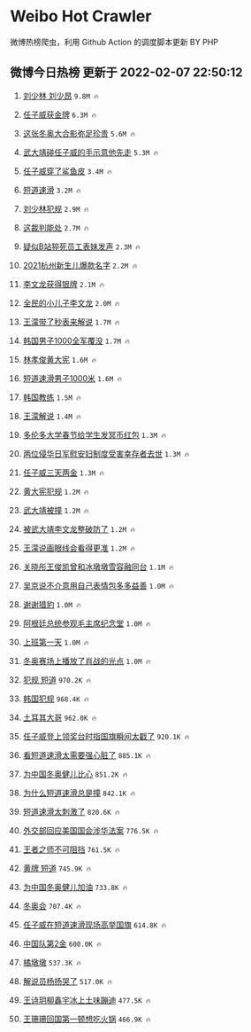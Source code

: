 # Weibo Hot Crawler 



微博热榜爬虫，利用 Github Action 的调度脚本更新 BY PHP 


## 微博今日热榜 更新于 2022-02-07 22:50:12 
1. [刘少林 刘少昂](https://s.weibo.com/weibo?q=%E5%88%98%E5%B0%91%E6%9E%97%20%E5%88%98%E5%B0%91%E6%98%82&Refer=top) `9.8M 🔥` 

1. [任子威获金牌](https://s.weibo.com/weibo?q=%23%E4%BB%BB%E5%AD%90%E5%A8%81%E8%8E%B7%E9%87%91%E7%89%8C%23&Refer=top) `6.3M 🔥` 

1. [这张冬奥大合影弥足珍贵](https://s.weibo.com/weibo?q=%23%E8%BF%99%E5%BC%A0%E5%86%AC%E5%A5%A5%E5%A4%A7%E5%90%88%E5%BD%B1%E5%BC%A5%E8%B6%B3%E7%8F%8D%E8%B4%B5%23&Refer=top) `5.6M 🔥` 

1. [武大靖碰任子威的手示意他先走](https://s.weibo.com/weibo?q=%23%E6%AD%A6%E5%A4%A7%E9%9D%96%E7%A2%B0%E4%BB%BB%E5%AD%90%E5%A8%81%E7%9A%84%E6%89%8B%E7%A4%BA%E6%84%8F%E4%BB%96%E5%85%88%E8%B5%B0%23&Refer=top) `5.3M 🔥` 

1. [任子威穿了鲨鱼皮](https://s.weibo.com/weibo?q=%23%E4%BB%BB%E5%AD%90%E5%A8%81%E7%A9%BF%E4%BA%86%E9%B2%A8%E9%B1%BC%E7%9A%AE%23&Refer=top) `3.4M 🔥` 

1. [短道速滑](https://s.weibo.com/weibo?q=%23%E7%9F%AD%E9%81%93%E9%80%9F%E6%BB%91%23&Refer=top) `3.2M 🔥` 

1. [刘少林犯规](https://s.weibo.com/weibo?q=%23%E5%88%98%E5%B0%91%E6%9E%97%E7%8A%AF%E8%A7%84%23&Refer=top) `2.9M 🔥` 

1. [这裁判能处](https://s.weibo.com/weibo?q=%23%E8%BF%99%E8%A3%81%E5%88%A4%E8%83%BD%E5%A4%84%23&Refer=top) `2.7M 🔥` 

1. [疑似B站猝死员工表妹发声](https://s.weibo.com/weibo?q=%23%E7%96%91%E4%BC%BCB%E7%AB%99%E7%8C%9D%E6%AD%BB%E5%91%98%E5%B7%A5%E8%A1%A8%E5%A6%B9%E5%8F%91%E5%A3%B0%23&Refer=top) `2.3M 🔥` 

1. [2021杭州新生儿爆款名字](https://s.weibo.com/weibo?q=%232021%E6%9D%AD%E5%B7%9E%E6%96%B0%E7%94%9F%E5%84%BF%E7%88%86%E6%AC%BE%E5%90%8D%E5%AD%97%23&Refer=top) `2.2M 🔥` 

1. [李文龙获得银牌](https://s.weibo.com/weibo?q=%23%E6%9D%8E%E6%96%87%E9%BE%99%E8%8E%B7%E5%BE%97%E9%93%B6%E7%89%8C%23&Refer=top) `2.1M 🔥` 

1. [全民的小儿子李文龙](https://s.weibo.com/weibo?q=%23%E5%85%A8%E6%B0%91%E7%9A%84%E5%B0%8F%E5%84%BF%E5%AD%90%E6%9D%8E%E6%96%87%E9%BE%99%23&Refer=top) `2.0M 🔥` 

1. [王濛带了秒表来解说](https://s.weibo.com/weibo?q=%23%E7%8E%8B%E6%BF%9B%E5%B8%A6%E4%BA%86%E7%A7%92%E8%A1%A8%E6%9D%A5%E8%A7%A3%E8%AF%B4%23&Refer=top) `1.7M 🔥` 

1. [韩国男子1000全军覆没](https://s.weibo.com/weibo?q=%23%E9%9F%A9%E5%9B%BD%E7%94%B7%E5%AD%901000%E5%85%A8%E5%86%9B%E8%A6%86%E6%B2%A1%23&Refer=top) `1.7M 🔥` 

1. [林孝俊黄大宪](https://s.weibo.com/weibo?q=%E6%9E%97%E5%AD%9D%E4%BF%8A%E9%BB%84%E5%A4%A7%E5%AE%AA&Refer=top) `1.6M 🔥` 

1. [短道速滑男子1000米](https://s.weibo.com/weibo?q=%23%E7%9F%AD%E9%81%93%E9%80%9F%E6%BB%91%E7%94%B7%E5%AD%901000%E7%B1%B3%23&Refer=top) `1.6M 🔥` 

1. [韩国教练](https://s.weibo.com/weibo?q=%E9%9F%A9%E5%9B%BD%E6%95%99%E7%BB%83&Refer=top) `1.5M 🔥` 

1. [王濛解说](https://s.weibo.com/weibo?q=%23%E7%8E%8B%E6%BF%9B%E8%A7%A3%E8%AF%B4%23&Refer=top) `1.4M 🔥` 

1. [多伦多大学春节给学生发冥币红包](https://s.weibo.com/weibo?q=%23%E5%A4%9A%E4%BC%A6%E5%A4%9A%E5%A4%A7%E5%AD%A6%E6%98%A5%E8%8A%82%E7%BB%99%E5%AD%A6%E7%94%9F%E5%8F%91%E5%86%A5%E5%B8%81%E7%BA%A2%E5%8C%85%23&Refer=top) `1.3M 🔥` 

1. [两位侵华日军慰安妇制度受害幸存者去世](https://s.weibo.com/weibo?q=%23%E4%B8%A4%E4%BD%8D%E4%BE%B5%E5%8D%8E%E6%97%A5%E5%86%9B%E6%85%B0%E5%AE%89%E5%A6%87%E5%88%B6%E5%BA%A6%E5%8F%97%E5%AE%B3%E5%B9%B8%E5%AD%98%E8%80%85%E5%8E%BB%E4%B8%96%23&Refer=top) `1.3M 🔥` 

1. [任子威三天两金](https://s.weibo.com/weibo?q=%23%E4%BB%BB%E5%AD%90%E5%A8%81%E4%B8%89%E5%A4%A9%E4%B8%A4%E9%87%91%23&Refer=top) `1.3M 🔥` 

1. [黄大宪犯规](https://s.weibo.com/weibo?q=%23%E9%BB%84%E5%A4%A7%E5%AE%AA%E7%8A%AF%E8%A7%84%23&Refer=top) `1.2M 🔥` 

1. [武大靖被撞](https://s.weibo.com/weibo?q=%23%E6%AD%A6%E5%A4%A7%E9%9D%96%E8%A2%AB%E6%92%9E%23&Refer=top) `1.2M 🔥` 

1. [被武大靖李文龙整破防了](https://s.weibo.com/weibo?q=%23%E8%A2%AB%E6%AD%A6%E5%A4%A7%E9%9D%96%E6%9D%8E%E6%96%87%E9%BE%99%E6%95%B4%E7%A0%B4%E9%98%B2%E4%BA%86%23&Refer=top) `1.2M 🔥` 

1. [王濛说画眼线会看得更准](https://s.weibo.com/weibo?q=%23%E7%8E%8B%E6%BF%9B%E8%AF%B4%E7%94%BB%E7%9C%BC%E7%BA%BF%E4%BC%9A%E7%9C%8B%E5%BE%97%E6%9B%B4%E5%87%86%23&Refer=top) `1.2M 🔥` 

1. [关晓彤王俊凯曾和冰墩墩雪容融同台](https://s.weibo.com/weibo?q=%23%E5%85%B3%E6%99%93%E5%BD%A4%E7%8E%8B%E4%BF%8A%E5%87%AF%E6%9B%BE%E5%92%8C%E5%86%B0%E5%A2%A9%E5%A2%A9%E9%9B%AA%E5%AE%B9%E8%9E%8D%E5%90%8C%E5%8F%B0%23&Refer=top) `1.1M 🔥` 

1. [吴京说不介意用自己表情包多多益善](https://s.weibo.com/weibo?q=%23%E5%90%B4%E4%BA%AC%E8%AF%B4%E4%B8%8D%E4%BB%8B%E6%84%8F%E7%94%A8%E8%87%AA%E5%B7%B1%E8%A1%A8%E6%83%85%E5%8C%85%E5%A4%9A%E5%A4%9A%E7%9B%8A%E5%96%84%23&Refer=top) `1.0M 🔥` 

1. [谢谢猎豹](https://s.weibo.com/weibo?q=%23%E8%B0%A2%E8%B0%A2%E7%8C%8E%E8%B1%B9%23&Refer=top) `1.0M 🔥` 

1. [阿根廷总统参观毛主席纪念堂](https://s.weibo.com/weibo?q=%23%E9%98%BF%E6%A0%B9%E5%BB%B7%E6%80%BB%E7%BB%9F%E5%8F%82%E8%A7%82%E6%AF%9B%E4%B8%BB%E5%B8%AD%E7%BA%AA%E5%BF%B5%E5%A0%82%23&Refer=top) `1.0M 🔥` 

1. [上班第一天](https://s.weibo.com/weibo?q=%23%E4%B8%8A%E7%8F%AD%E7%AC%AC%E4%B8%80%E5%A4%A9%23&Refer=top) `1.0M 🔥` 

1. [冬奥赛场上播放了肖战的光点](https://s.weibo.com/weibo?q=%23%E5%86%AC%E5%A5%A5%E8%B5%9B%E5%9C%BA%E4%B8%8A%E6%92%AD%E6%94%BE%E4%BA%86%E8%82%96%E6%88%98%E7%9A%84%E5%85%89%E7%82%B9%23&Refer=top) `1.0M 🔥` 

1. [犯规 短道](https://s.weibo.com/weibo?q=%E7%8A%AF%E8%A7%84%20%E7%9F%AD%E9%81%93&Refer=top) `970.2K 🔥` 

1. [韩国犯规](https://s.weibo.com/weibo?q=%E9%9F%A9%E5%9B%BD%E7%8A%AF%E8%A7%84&Refer=top) `968.4K 🔥` 

1. [土耳其大哥](https://s.weibo.com/weibo?q=%23%E5%9C%9F%E8%80%B3%E5%85%B6%E5%A4%A7%E5%93%A5%23&Refer=top) `962.0K 🔥` 

1. [任子威登上领奖台时指国旗瞬间太戳了](https://s.weibo.com/weibo?q=%23%E4%BB%BB%E5%AD%90%E5%A8%81%E7%99%BB%E4%B8%8A%E9%A2%86%E5%A5%96%E5%8F%B0%E6%97%B6%E6%8C%87%E5%9B%BD%E6%97%97%E7%9E%AC%E9%97%B4%E5%A4%AA%E6%88%B3%E4%BA%86%23&Refer=top) `920.1K 🔥` 

1. [看短道速滑太需要强心脏了](https://s.weibo.com/weibo?q=%23%E7%9C%8B%E7%9F%AD%E9%81%93%E9%80%9F%E6%BB%91%E5%A4%AA%E9%9C%80%E8%A6%81%E5%BC%BA%E5%BF%83%E8%84%8F%E4%BA%86%23&Refer=top) `885.1K 🔥` 

1. [为中国冬奥健儿比心](https://s.weibo.com/weibo?q=%23%E4%B8%BA%E4%B8%AD%E5%9B%BD%E5%86%AC%E5%A5%A5%E5%81%A5%E5%84%BF%E6%AF%94%E5%BF%83%23&Refer=top) `851.2K 🔥` 

1. [为什么短道速滑总是撞](https://s.weibo.com/weibo?q=%23%E4%B8%BA%E4%BB%80%E4%B9%88%E7%9F%AD%E9%81%93%E9%80%9F%E6%BB%91%E6%80%BB%E6%98%AF%E6%92%9E%23&Refer=top) `842.1K 🔥` 

1. [短道速滑太刺激了](https://s.weibo.com/weibo?q=%23%E7%9F%AD%E9%81%93%E9%80%9F%E6%BB%91%E5%A4%AA%E5%88%BA%E6%BF%80%E4%BA%86%23&Refer=top) `820.6K 🔥` 

1. [外交部回应美国国会涉华法案](https://s.weibo.com/weibo?q=%23%E5%A4%96%E4%BA%A4%E9%83%A8%E5%9B%9E%E5%BA%94%E7%BE%8E%E5%9B%BD%E5%9B%BD%E4%BC%9A%E6%B6%89%E5%8D%8E%E6%B3%95%E6%A1%88%23&Refer=top) `776.5K 🔥` 

1. [王者之师不可阻挡](https://s.weibo.com/weibo?q=%23%E7%8E%8B%E8%80%85%E4%B9%8B%E5%B8%88%E4%B8%8D%E5%8F%AF%E9%98%BB%E6%8C%A1%23&Refer=top) `761.5K 🔥` 

1. [黄牌 短道](https://s.weibo.com/weibo?q=%E9%BB%84%E7%89%8C%20%E7%9F%AD%E9%81%93&Refer=top) `745.9K 🔥` 

1. [为中国冬奥健儿加油](https://s.weibo.com/weibo?q=%E4%B8%BA%E4%B8%AD%E5%9B%BD%E5%86%AC%E5%A5%A5%E5%81%A5%E5%84%BF%E5%8A%A0%E6%B2%B9&Refer=top) `733.8K 🔥` 

1. [冬奥会](https://s.weibo.com/weibo?q=%E5%86%AC%E5%A5%A5%E4%BC%9A&Refer=top) `707.4K 🔥` 

1. [任子威在短道速滑现场高举国旗](https://s.weibo.com/weibo?q=%23%E4%BB%BB%E5%AD%90%E5%A8%81%E5%9C%A8%E7%9F%AD%E9%81%93%E9%80%9F%E6%BB%91%E7%8E%B0%E5%9C%BA%E9%AB%98%E4%B8%BE%E5%9B%BD%E6%97%97%23&Refer=top) `614.8K 🔥` 

1. [中国队第2金](https://s.weibo.com/weibo?q=%23%E4%B8%AD%E5%9B%BD%E9%98%9F%E7%AC%AC2%E9%87%91%23&Refer=top) `600.0K 🔥` 

1. [橘墩墩](https://s.weibo.com/weibo?q=%E6%A9%98%E5%A2%A9%E5%A2%A9&Refer=top) `537.3K 🔥` 

1. [解说员杨扬哭了](https://s.weibo.com/weibo?q=%23%E8%A7%A3%E8%AF%B4%E5%91%98%E6%9D%A8%E6%89%AC%E5%93%AD%E4%BA%86%23&Refer=top) `517.0K 🔥` 

1. [王诗玥柳鑫宇冰上土味蹦迪](https://s.weibo.com/weibo?q=%23%E7%8E%8B%E8%AF%97%E7%8E%A5%E6%9F%B3%E9%91%AB%E5%AE%87%E5%86%B0%E4%B8%8A%E5%9C%9F%E5%91%B3%E8%B9%A6%E8%BF%AA%23&Refer=top) `477.5K 🔥` 

1. [王珊珊回国第一顿想吃火锅](https://s.weibo.com/weibo?q=%23%E7%8E%8B%E7%8F%8A%E7%8F%8A%E5%9B%9E%E5%9B%BD%E7%AC%AC%E4%B8%80%E9%A1%BF%E6%83%B3%E5%90%83%E7%81%AB%E9%94%85%23&Refer=top) `466.9K 🔥` 

